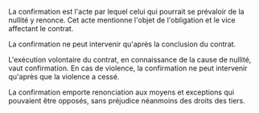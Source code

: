 La confirmation est l'acte par lequel celui qui pourrait se prévaloir de la nullité y renonce. Cet acte mentionne l'objet de l'obligation et le vice affectant le contrat.

La confirmation ne peut intervenir qu'après la conclusion du contrat.

L'exécution volontaire du contrat, en connaissance de la cause de nullité, vaut confirmation. En cas de violence, la confirmation ne peut intervenir qu'après que la violence a cessé.

La confirmation emporte renonciation aux moyens et exceptions qui pouvaient être opposés, sans préjudice néanmoins des droits des tiers.
